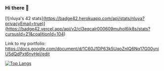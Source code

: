 ### Hi there 👋
[![nluya's 42 stats][(https://badge42.herokuapp.com/api/stats/nluya?privacyEmail=true)](https://github.com/JaeSeoKim/badge42)](https://badge42.vercel.app/api/v2/cl3eqcalr000609muhol6ik8s/stats?cursusId=21&coalitionId=104)

Link to my portfolio: https://docs.google.com/document/d/1C60J1DP63k5UqoZnlQ6Nq17G00yniU5dQdPxt6nvHeI/edit

[![Top Langs](https://github-readme-stats.vercel.app/api/top-langs/?username=Elmashack&layout=compact)](https://github.com/anuraghazra/github-readme-stats)
<!--
**Elmashack/Elmashack** is a ✨ _special_ ✨ repository because its `README.md` (this file) appears on your GitHub profile.

Here are some ideas to get you started:

- 🔭 I’m currently working on ...
- 🌱 I’m currently learning ...
- 👯 I’m looking to collaborate on ...
- 🤔 I’m looking for help with ...
- 💬 Ask me about ...
- 📫 How to reach me: ...
- 😄 Pronouns: ...
- ⚡ Fun fact: ...
-->
